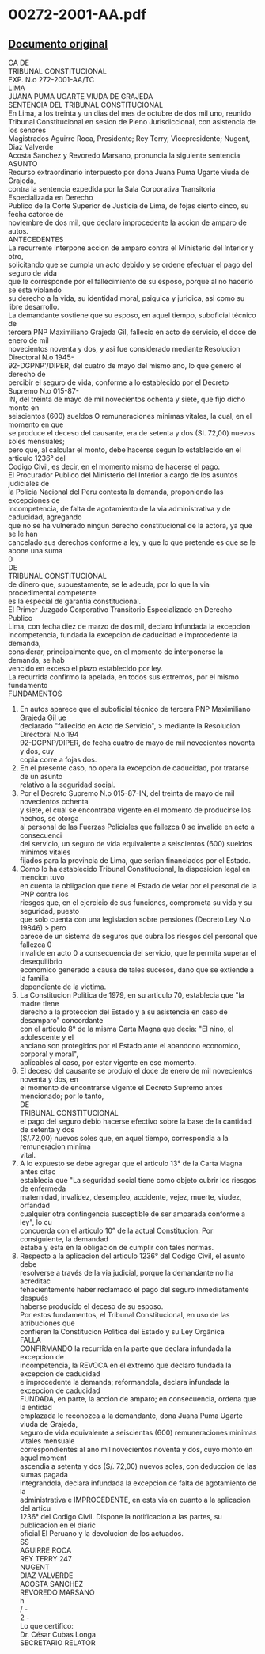 
00272-2001-AA.pdf
=================
  
[Documento original](https://tc.gob.pe/jurisprudencia/2002/00272-2001-AA.pdf)  
---  
CA DE  
TRIBUNAL CONSTITUCIONAL  
EXP. N.o 272-2001-AA/TC  
LIMA  
JUANA PUMA UGARTE VIUDA DE GRAJEDA  
SENTENCIA DEL TRIBUNAL CONSTITUCIONAL  
En Lima, a los treinta y un dias del mes de octubre de dos mil uno, reunido  
Tribunal Constitucional en sesion de Pleno Jurisdiccional, con asistencia de los senores  
Magistrados Aguirre Roca, Presidente; Rey Terry, Vicepresidente; Nugent, Diaz Valverde  
Acosta Sanchez y Revoredo Marsano, pronuncia la siguiente sentencia  
ASUNTO  
Recurso extraordinario interpuesto por dona Juana Puma Ugarte viuda de Grajeda,  
contra la sentencia expedida por la Sala Corporativa Transitoria Especializada en Derecho  
Publico de la Corte Superior de Justicia de Lima, de fojas ciento cinco, su fecha catorce de  
noviembre de dos mil, que declaro improcedente la accion de amparo de autos.  
ANTECEDENTES  
La recurrente interpone accion de amparo contra el Ministerio del Interior y otro,  
solicitando que se cumpla un acto debido y se ordene efectuar el pago del seguro de vida  
que le corresponde por el fallecimiento de su esposo, porque al no hacerlo se esta violando  
su derecho a la vida, su identidad moral, psiquica y juridica, asi como su libre desarrollo.  
La demandante sostiene que su esposo, en aquel tiempo, suboficial técnico de  
tercera PNP Maximiliano Grajeda Gil, fallecio en acto de servicio, el doce de enero de mil  
novecientos noventa y dos, y asi fue considerado mediante Resolucion Directoral N.o 1945-  
92-DGPNP'/DIPER, del cuatro de mayo del mismo ano, lo que genero el derecho de  
percibir el seguro de vida, conforme a lo establecido por el Decreto Supremo N.o 015-87-  
IN, del treinta de mayo de mil novecientos ochenta y siete, que fijo dicho monto en  
seiscientos (600) sueldos O remuneraciones minimas vitales, la cual, en el momento en que  
se produce el deceso del causante, era de setenta y dos (SI. 72,00) nuevos soles mensuales;  
pero que, al calcular el monto, debe hacerse segun lo establecido en el articulo 1236° del  
Codigo Civil, es decir, en el momento mismo de hacerse el pago.  
El Procurador Publico del Ministerio del Interior a cargo de los asuntos judiciales de  
la Policia Nacional del Peru contesta la demanda, proponiendo las excepciones de  
incompetencia, de falta de agotamiento de la via administrativa y de caducidad, agregando  
que no se ha vulnerado ningun derecho constitucional de la actora, ya que se le han  
cancelado sus derechos conforme a ley, y que lo que pretende es que se le abone una suma  
0  
DE  
TRIBUNAL CONSTITUCIONAL  
de dinero que, supuestamente, se le adeuda, por lo que la via procedimental competente  
es la especial de garantia constitucional.  
El Primer Juzgado Corporativo Transitorio Especializado en Derecho Publico  
Lima, con fecha diez de marzo de dos mil, declaro infundada la excepcion  
incompetencia, fundada la excepcion de caducidad e improcedente la demanda,  
considerar, principalmente que, en el momento de interponerse la demanda, se hab  
vencido en exceso el plazo establecido por ley.  
La recurrida confirmo la apelada, en todos sus extremos, por el mismo fundamento  
FUNDAMENTOS  
1. En autos aparece que el suboficial técnico de tercera PNP Maximiliano Grajeda Gil ue  
declarado "fallecido en Acto de Servicio", > mediante la Resolucion Directoral N.o 194  
92-DGPNP/DIPER, de fecha cuatro de mayo de mil novecientos noventa y dos, cuy  
copia corre a fojas dos.  
2. En el presente caso, no opera la excepcion de caducidad, por tratarse de un asunto  
relativo a la seguridad social.  
3. Por el Decreto Supremo N.o 015-87-IN, del treinta de mayo de mil novecientos ochenta  
y siete, el cual se encontraba vigente en el momento de producirse los hechos, se otorga  
al personal de las Fuerzas Policiales que fallezca 0 se invalide en acto a consecuenci  
del servicio, un seguro de vida equivalente a seiscientos (600) sueldos minimos vitales  
fijados para la provincia de Lima, que serian financiados por el Estado.  
4. Como lo ha establecido Tribunal Constitucional, la disposicion legal en mencion tuvo  
en cuenta la obligacion que tiene el Estado de velar por el personal de la PNP contra los  
riesgos que, en el ejercicio de sus funciones, comprometa su vida y su seguridad, puesto  
que solo cuenta con una legislacion sobre pensiones (Decreto Ley N.o 19846) > pero  
carece de un sistema de seguros que cubra los riesgos del personal que fallezca 0  
invalide en acto 0 a consecuencia del servicio, que le permita superar el desequilibrio  
economico generado a causa de tales sucesos, dano que se extiende a la familia  
dependiente de la victima.  
5. La Constitucion Politica de 1979, en su articulo 70, establecia que "la madre tiene  
derecho a la proteccion del Estado y a su asistencia en caso de desamparo" concordante  
con el articulo 8° de la misma Carta Magna que decia: "El nino, el adolescente y el  
anciano son protegidos por el Estado ante el abandono economico, corporal y moral",  
aplicables al caso, por estar vigente en ese momento.  
6. El deceso del causante se produjo el doce de enero de mil novecientos noventa y dos, en  
el momento de encontrarse vigente el Decreto Supremo antes mencionado; por lo tanto,  
DE  
TRIBUNAL CONSTITUCIONAL  
el pago del seguro debio hacerse efectivo sobre la base de la cantidad de setenta y dos  
(S/.72,00) nuevos soles que, en aquel tiempo, correspondia a la remuneracion minima  
vital.  
7. A lo expuesto se debe agregar que el articulo 13° de la Carta Magna antes citac  
establecia que "La seguridad social tiene como objeto cubrir los riesgos de enfermeda  
maternidad, invalidez, desempleo, accidente, vejez, muerte, viudez, orfandad  
cualquier otra contingencia susceptible de ser amparada conforme a ley", lo cu  
concuerda con el articulo 10° de la actual Constitucion. Por consiguiente, la demandad  
estaba y esta en la obligacion de cumplir con tales normas.  
8. Respecto a la aplicacion del articulo 1236° del Codigo Civil, el asunto debe  
resolverse a través de la via judicial, porque la demandante no ha acreditac  
fehacientemente haber reclamado el pago del seguro inmediatamente después  
haberse producido el deceso de su esposo.  
Por estos fundamentos, el Tribunal Constitucional, en uso de las atribuciones que  
confieren la Constitucion Politica del Estado y su Ley Orgânica  
FALLA  
CONFIRMANDO la recurrida en la parte que declara infundada la excepcion de  
incompetencia, la REVOCA en el extremo que declaro fundada la excepcion de caducidad  
e improcedente la demanda; reformandola, declara infundada la excepcion de caducidad  
FUNDADA, en parte, la accion de amparo; en consecuencia, ordena que la entidad  
emplazada le reconozca a la demandante, dona Juana Puma Ugarte viuda de Grajeda,  
seguro de vida equivalente a seiscientas (600) remuneraciones minimas vitales mensuale  
correspondientes al ano mil novecientos noventa y dos, cuyo monto en aquel moment  
ascendia a setenta y dos (S/. 72,00) nuevos soles, con deduccion de las sumas pagada  
integrandola, declara infundada la excepcion de falta de agotamiento de la  
administrativa e IMPROCEDENTE, en esta via en cuanto a la aplicacion del articu  
1236° del Codigo Civil. Dispone la notificacion a las partes, su publicacion en el diaric  
oficial El Peruano y la devolucion de los actuados.  
SS  
AGUIRRE ROCA  
REY TERRY 247  
NUGENT  
DIAZ VALVERDE  
ACOSTA SANCHEZ  
REVOREDO MARSANO  
h  
/ -  
2 -  
Lo que certifico:  
Dr. César Cubas Longa  
SECRETARIO RELATOR